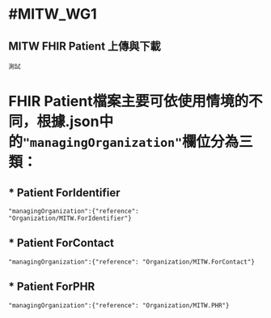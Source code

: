# #MITW_WG1
## MITW FHIR Patient 上傳與下載
```
測試
```
# FHIR Patient檔案主要可依使用情境的不同，根據.json中的`"managingOrganization"`欄位分為三類：

## * Patient ForIdentifier
`"managingOrganization":{"reference": "Organization/MITW.ForIdentifier"}`
## * Patient ForContact
`"managingOrganization":{"reference": "Organization/MITW.ForContact"}`

## * Patient ForPHR
`"managingOrganization":{"reference": "Organization/MITW.PHR"}`


